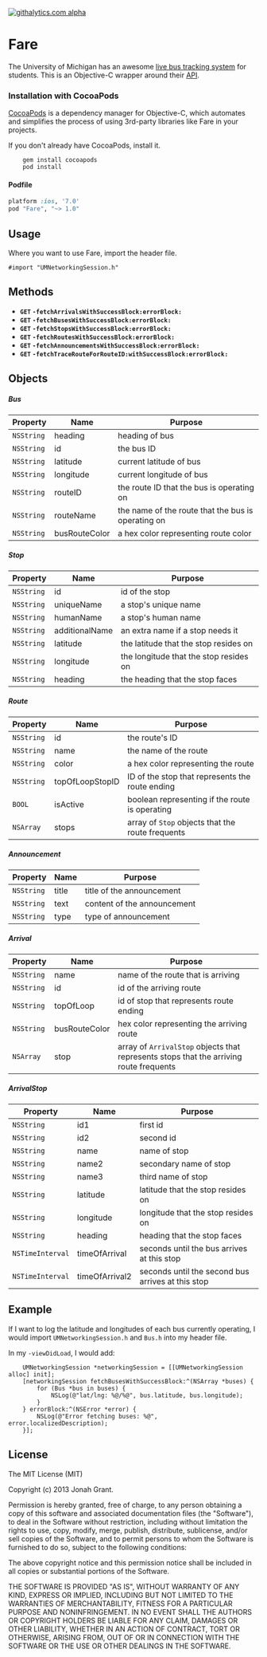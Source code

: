 [![githalytics.com alpha](https://cruel-carlota.pagodabox.com/c90b796cb40612af459840b74157e8a8 "githalytics.com")](http://githalytics.com/jonahgrant/fare)

# Fare
The University of Michigan has an awesome [live bus tracking system](http://mbus.pts.umich.edu/) for students.  This is an Objective-C wrapper around their [API](https://github.com/magic-bus/api-documentation/).

### Installation with CocoaPods

[CocoaPods](http://cocoapods.org) is a dependency manager for Objective-C, which automates and simplifies the process of using 3rd-party libraries like Fare in your projects.

If you don't already have CocoaPods, install it.

		gem install cocoapods
		pod install

#### Podfile

```ruby
platform :ios, '7.0'
pod "Fare", "~> 1.0"
```

## Usage

Where you want to use Fare, import the header file.

````objc
#import "UMNetworkingSession.h"
````

## Methods

- **<code>GET</code> `-fetchArrivalsWithSuccessBlock:errorBlock:`**
- **<code>GET</code> `-fetchBusesWithSuccessBlock:errorBlock:`**
- **<code>GET</code> `-fetchStopsWithSuccessBlock:errorBlock:`**
- **<code>GET</code> `-fetchRoutesWithSuccessBlock:errorBlock:`**
- **<code>GET</code> `-fetchAnnouncementsWithSuccessBlock:errorBlock:`**
- **<code>GET</code> `-fetchTraceRouteForRouteID:withSuccessBlock:errorBlock:`**

## Objects

##### Bus
| Property | Name    | Purpose   |
| -------- | --------| --------- |
| `NSString` | heading | heading of bus |
| `NSString` | id | the bus ID|
| `NSString`|latitude|current latitude of bus|
|`NSString`|longitude|current longitude of bus|
|`NSString`|routeID|the route ID that the bus is operating on|
|`NSString`|routeName|the name of the route that the bus is operating on|
|`NSString`|busRouteColor|a hex color representing route color|
##### Stop
| Property | Name    | Purpose   |
| -------- | --------| --------- |
|`NSString`|id|id of the stop|
|`NSString`|uniqueName|a stop's unique name|
|`NSString`|humanName|a stop's human name|
|`NSString`|additionalName|an extra name if a stop needs it|
|`NSString`|latitude|the latitude that the stop resides on|
|`NSString`|longitude|the longitude that the stop resides on|
|`NSString`|heading|the heading that the stop faces|
##### Route
| Property | Name    | Purpose   |
| -------- | --------| --------- |
|`NSString`|id|the route's ID|
|`NSString`|name|the name of the route|
|`NSString`|color|a hex color representing the route|
|`NSString`|topOfLoopStopID|ID of the stop that represents the route ending|
|`BOOL`|isActive|boolean representing if the route is operating|
|`NSArray`|stops|array of `Stop` objects that the route frequents|
##### Announcement
| Property | Name    | Purpose   |
| -------- | --------| --------- |
|`NSString`|title|title of the announcement|
|`NSString`|text|content of the announcement|
|`NSString`|type|type of announcement|
##### Arrival
| Property | Name    | Purpose   |
| -------- | --------| --------- |
|`NSString`|name|name of the route that is arriving|
|`NSString`|id|id of the arriving route|
|`NSString`|topOfLoop|id of stop that represents route ending|
|`NSString`|busRouteColor|hex color representing the arriving route|
|`NSArray`|stop|array of `ArrivalStop` objects that represents stops that the arriving route frequents|
##### ArrivalStop
| Property | Name    | Purpose   |
| -------- | --------| --------- |
|`NSString`|id1|first id|
|`NSString`|id2|second id|
|`NSString`|name|name of stop|
|`NSString`|name2|secondary name of stop|
|`NSString`|name3|third name of stop|
|`NSString`|latitude|latitude that the stop resides on|
|`NSString`|longitude|longitude that the stop resides on|
|`NSString`|heading|heading that the stop faces|
|`NSTimeInterval`|timeOfArrival|seconds until the bus arrives at this stop|
|`NSTimeInterval`|timeOfArrival2|seconds until the second bus arrives at this stop|
		
## Example

If I want to log the latitude and longitudes of each bus currently operating, I would import `UMNetworkingSession.h` and `Bus.h` into my header file.

In my `-viewDidLoad`, I would add:

````objc
    UMNetworkingSession *networkingSession = [[UMNetworkingSession alloc] init];
    [networkingSession fetchBusesWithSuccessBlock:^(NSArray *buses) {
        for (Bus *bus in buses) {
            NSLog(@"lat/lng: %@/%@", bus.latitude, bus.longitude);
        }
    } errorBlock:^(NSError *error) {
        NSLog(@"Error fetching buses: %@", error.localizedDescription);
    }];
````

## License

The MIT License (MIT)

Copyright (c) 2013 Jonah Grant.

Permission is hereby granted, free of charge, to any person obtaining a copy
of this software and associated documentation files (the "Software"), to deal
in the Software without restriction, including without limitation the rights
to use, copy, modify, merge, publish, distribute, sublicense, and/or sell
copies of the Software, and to permit persons to whom the Software is
furnished to do so, subject to the following conditions:

The above copyright notice and this permission notice shall be included in
all copies or substantial portions of the Software.

THE SOFTWARE IS PROVIDED "AS IS", WITHOUT WARRANTY OF ANY KIND, EXPRESS OR
IMPLIED, INCLUDING BUT NOT LIMITED TO THE WARRANTIES OF MERCHANTABILITY,
FITNESS FOR A PARTICULAR PURPOSE AND NONINFRINGEMENT. IN NO EVENT SHALL THE
AUTHORS OR COPYRIGHT HOLDERS BE LIABLE FOR ANY CLAIM, DAMAGES OR OTHER
LIABILITY, WHETHER IN AN ACTION OF CONTRACT, TORT OR OTHERWISE, ARISING FROM,
OUT OF OR IN CONNECTION WITH THE SOFTWARE OR THE USE OR OTHER DEALINGS IN
THE SOFTWARE.
